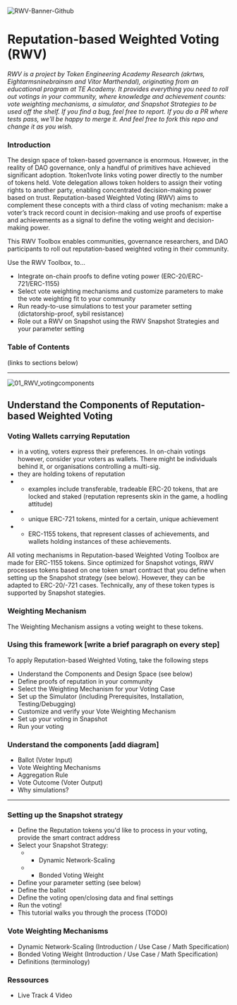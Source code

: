 
![RWV-Banner-Github](https://github.com/user-attachments/assets/0d60b3ff-bec3-4cbe-882f-1049f92426b1)

# Reputation-based Weighted Voting (RWV)

_RWV is a project by Token Engineering Academy Research (akrtws, Eightarmsninebrainsm and Vitor Marthendal), originating from an educational program at TE Academy. It provides everything you need to roll out votings in your community, where knowledge and achievement counts: vote weighting mechanisms, a simulator, and Snapshot Strategies to be used off the shelf. If you find a bug, feel free to report. If you do a PR where tests pass, we'll be happy to merge it. And feel free to fork this repo and change it as you wish._


### Introduction
The design space of token-based governance is enormous. However, in the reality of DAO governance, only a handful of primitives have achieved significant adoption. 1token1vote links voting power directly to the number of tokens held. Vote delegation allows token holders to assign their voting rights to another party, enabling concentrated decision-making power based on trust. Reputation-based Weighted Voting (RWV) aims to complement these concepts with a third class of voting mechanism: make a voter’s track record count in decision-making and use proofs of expertise and achievements as a signal to define the voting weight and decision-making power.

This RWV Toolbox enables communities, governance researchers, and DAO participants to roll out reputation-based weighted voting in their community.

Use the RWV Toolbox, to...
* Integrate on-chain proofs to define voting power (ERC-20/ERC-721/ERC-1155)
* Select vote weighting mechanisms and customize parameters to make the vote weighting fit to your community
* Run ready-to-use simulations to test your parameter setting (dictatorship-proof, sybil resistance)
* Role out a RWV on Snapshot using the RWV Snapshot Strategies and your parameter setting 

### Table of Contents
(links to sections below)

---
![01_RWV_votingcomponents](https://github.com/user-attachments/assets/a76b5d9c-2e7b-4d2f-915b-c034e3ca371c)

## Understand the Components of Reputation-based Weighted Voting

### Voting Wallets carrying Reputation
- in a voting, voters express their preferences. In on-chain votings however, consider your voters as wallets. There might be individuals behind it, or organisations controlling a multi-sig. 
- they are holding tokens of reputation
- - examples include transferable, tradeable ERC-20 tokens, that are locked and staked (reputation represents skin in the game, a hodling attitude)
- - unique ERC-721 tokens, minted for a certain, unique achievement
- - ERC-1155 tokens, that represent classes of achievements, and wallets holding instances of these achievements.

All voting mechanisms in Reputation-based Weighted Voting Toolbox are made for ERC-1155 tokens. Since optimized for Snapshot votings, RWV processes tokens based on one token smart contract that you define when setting up the Snapshot strategy (see below). However, they can be adapted to ERC-20/-721 cases. Technically, any of these token types is supported by Snapshot stategies. 


### Weighting Mechanism
The Weighting Mechanism assigns a voting weight to these tokens. 



### Using this framework [write a brief paragraph on every step]
To apply Reputation-based Weighted Voting, take the following steps
* Understand the Components and Design Space (see below)
* Define proofs of reputation in your community
* Select the Weighting Mechanism for your Voting Case
* Set up the Simulator (including Prerequisites, Installation, Testing/Debugging)
* Customize and verify your Vote Weighting Mechanism
* Set up your voting in Snapshot
* Run your voting

### Understand the components [add diagram]
* Ballot (Voter Input)
* Vote Weighting Mechanisms
* Aggregation Rule
* Vote Outcome (Voter Output)
* Why simulations?

---

### Setting up the Snapshot strategy
- Define the Reputation tokens you'd like to process in your voting, provide the smart contract address
- Select your Snapshot Strategy:
  - - Dynamic Network-Scaling
  - - Bonded Voting Weight
- Define your parameter setting (see below)
- Define the ballot
- Define the voting open/closing data and final settings
- Run the voting!
- This tutorial walks you through the process (TODO)

### Vote Weighting Mechanisms
* Dynamic Network-Scaling (Introduction / Use Case / Math Specification)
* Bonded Voting Weight (Introduction / Use Case / Math Specification)
* Definitions (terminology)

### Ressources
* Live Track 4 Video
  
